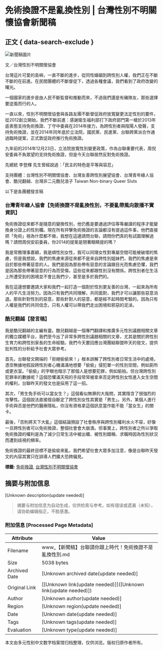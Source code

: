 # 免術換證不是亂換性別 | 台灣性別不明關懷協會新聞稿

## 正文 { data-search-exclude }


![新聞稿圖片](https://www.civilmedia.tw/wp-content/uploads/2023/09/0922.png)

文／台灣性別不明關懷協會

台灣這片可愛的島嶼，一直不斷的進步，從同性婚姻到跨性別人權，我們正在不斷不斷的在前進。在民間團體的不斷督促下，透過各種會議，我們看到了政府改變的曙光。

一個國家的進步是由人民不斷監督和推動而來，不過我們還是有豬隊友，那些選擇要逆風而行的人。

一直以來，性別不明關懷協會與各路友團不斷督促政府放寬變更法定性別的要件，從2012創立開始，我們不斷前進：感謝衛生福利部打下政府部門第一槍於2013年底表態支持免術換證、丁守中委員在2014年接力，為跨性別者與陰陽人發聲，支持免術換證，並在2014年同年底於立法院，國民黨、民進黨、台聯跨黨派合作通過臨時提案，正式敦促政府推行免術換證。

九年前的2014年12月23日，立法院放寬性別變更政策，作為台聯重要代表，周倪安委員不負眾望的支持免術換證，但是今天台聯居然反對免術換證。

先總統 李登輝 先生曾經說過：「民主的特色是平等與容忍」

支持團體：台灣性別不明關懷協會、台灣友善跨性別展望協會、台灣青年綠人協會、酷兒翻越、台灣非二元酷兒浪子 Taiwan Non-binary Queer Sluts

以下是各團體發言稿

### 台灣青年綠人協會【免術換證不是亂換性別，不要亂帶風向散播不實資訊】

免術換證從來都不是隨意的變換性別，他仍舊是要通過評估等等嚴謹的程序才能變換身分證上的性別欄。現在所有抨擊免術換證的言論都沒有提過這件事，他們直接把「免術」視為什麼都不做，我想在這邊請問台聯，請問你們真的有試圖理解過嗎？請問周倪安前委員，你2014的提案是閉著眼睛提的嗎？

我是常務理事嘉穎，我是順性別女性，我可以同理女性對專屬空間可能被破壞的焦慮，但是我想說，我們的焦慮來源從來都不是來自跨性別姐妹們，我們的焦慮是來自於那些帶著惡意的人。我們是因為那些帶有惡意的言論跟目光而焦慮恐懼，我們是因為那些帶著惡意的行為而受傷，這些從來都跟性別沒有關係。跨性別者在生活上所遭受到的困境並不會比我們少，甚至是多於我們的。

我在這邊想要邀請大家和我們一起打造一個對於性別更友善的台灣，一起來為所有人的平凡生活努力。因為只有我們共同理解，共同面對，我們才可以讓那些惡意消退。那些針對性別的惡意，那些針對人的惡意，都是經不起時間考驗的。因為只有人權是我們的共同信念，只有人權可以帶我們走出困境和邪惡的泥淖。

### 酷兒翻越【發言稿】

我是酷兒翻越的主編有靈。酷兒翻越是一個專門翻譯和推廣多元性別議題相關文章的獨立媒體平台，我們至今出了非常多跨性別議題相關的文章，尤其是關於跨性別生育力和跨性別家長的生命經驗。我們今天要回應台灣團結聯盟昨天的發文，提供批判性的分析給予社會大眾參考。

首先，台聯發文開端的「拒絕偷偷來！」根本誤解了跨性別者日常生活中的處境，憑空無據地假設跨性別者心機滿滿地想要「偷偷」侵犯單一的性別空間，例如廁所或更衣室。「偷偷」的字眼也暗示了那個人是想要犯罪，例如偷拍。但台灣跨性別犯罪率的數據呢？這個恐懼滿天飛的手段常常被拿來否定跨性別女性進入女生空間的權利，台聯昨天的發文也是採用了這一招。

其次，「男生免手術可以當女生？」這個看似無罪的大哉問，其實隱含了很強烈的攻擊性。這個說法直接擅自斷定了跨性別女性其實是「男生」。另外，某個人進行手術與否是他們的醫療隱私，你沒有資格拿這個訊息當作能不能「當女生」的關卡。

最後，「否則將天下大亂」這個結論預設了社會秩序與跨性別權利水火不容，好像一旦跨性別者可以免術換證，整個社會會大崩潰。但事實上，跨性別者之所以爭取免術換證的權利是為了減少日常生活中被出櫃、被性別錯稱、求職時因為性別狀況而遭到歧視的頻率。

免術換證的最終目標不是偷偷來亂，我們希望社會大眾多加注意，像是台聯昨天發文的內容其實只在誤導人們擴大恐跨偏見。

**標籤:** [免術換證](https://www.civilmedia.tw/archives/tag/%e5%85%8d%e8%a1%93%e6%8f%9b%e8%ad%89), [台灣性別不明關懷協會](https://www.civilmedia.tw/archives/tag/%e5%8f%b0%e7%81%a3%e6%80%a7%e5%88%a5%e4%b8%8d%e6%98%8e%e9%97%9c%e6%87%b7%e5%8d%94%e6%9c%83)
<!-- tcd_original_link https://www.civilmedia.tw/archives/121253 -->


## 摘要与附加信息

<!-- tcd_abstract -->
[Unknown description(update needed)]
<!-- tcd_abstract_end -->

> 摘要与附加信息为自动生成，仅供检索与参考。如有错误或遗漏（未知），请协助编辑指正，不胜感激。

### 附加信息 [Processed Page Metadata]

| Attribute       | Value                                  |
|-----------------|----------------------------------------|
| Filename        | www_【新聞稿】台聯請你跟上時代！免術換證不是亂換性別.md                             |
| Size            | 5038 bytes                           |
| Archived Date   | [Unknown archived date(update needed)]                             |
| Original Link   | [[Unknown link(update needed)]]([Unknown link(update needed)])                       |
| Author          | [Unknown author(update needed)]                               |
| Region          | [Unknown region(update needed)]                               |
| Date            | [Unknown date(update needed)]                                 |
| Tags            | [Unknown tags(update needed)]                                 |
| Evaluation            | [Unknown type(update needed)]                                 |
<!-- tcd_table_end -->

本文由多元性别中文数字档案馆归档整理，仅供浏览。版权归原作者所有。
